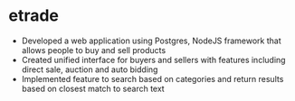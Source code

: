 # etrade
 - Developed a web application using Postgres, NodeJS framework that allows people to buy and sell products
 - Created unified interface for buyers and sellers with features including direct sale, auction and auto bidding
 - Implemented feature to search based on categories and return results based on closest match to search text
